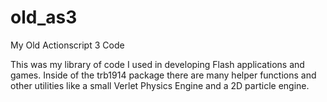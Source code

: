 # old_as3
My Old Actionscript 3 Code

This was my library of code I used in developing Flash applications and games. Inside of the trb1914 package there are many helper functions and
other utilities like a small Verlet Physics Engine and a 2D particle engine.
